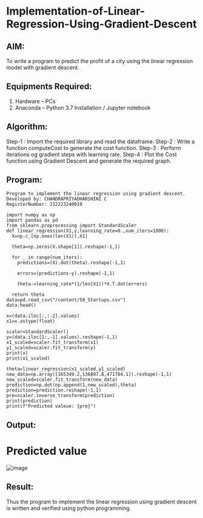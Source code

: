 # Implementation-of-Linear-Regression-Using-Gradient-Descent

## AIM:
To write a program to predict the profit of a city using the linear regression model with gradient descent.

## Equipments Required:
1. Hardware – PCs
2. Anaconda – Python 3.7 Installation / Jupyter notebook

## Algorithm:

Step-1 : Import the required library and read the dataframe.
Step-2 : Write a function computeCost to generate the cost function.
Step-3 : Perform iterations og gradient steps with learning rate.
Step-4 : Plot the Cost function using Gradient Descent and generate the required graph.

## Program:
```
Program to implement the linear regression using gradient descent.
Developed by: CHANDRAPRIYADHARSHINI C
RegisterNumber: 212223240019

import numpy as np
import pandas as pd
from sklearn.preprocessing import StandardScaler
def linear_regression(X1,y,learning_rate=0.,num_iters=1000):
  X=np.c_[np.ones(len(X1)),X1]

  theta=np.zeros(X.shape[1]).reshape(-1,1)

  for _ in range(num_iters):
    predictions=(X).dot(theta).reshape(-1,1)

    errors=(predictions-y).reshape(-1,1)

    theta-=learning_rate*(1/len(X1))*X.T.dot(errors)

  return theta
data=pd.read_csv("/content/50_Startups.csv")
data.head()

x=(data.iloc[:,:-2].values)
x1=x.astype(float)

scaler=StandardScaler()
y=(data.iloc[1:,-1].values).reshape(-1,1)
x1_scaled=scaler.fit_transform(x1)
y1_scaled=scaler.fit_transform(y)
print(x)
print(x1_scaled)

theta=linear_regression(x1_scaled,y1_scaled)
new_data=np.array([165349.2,136897.8,471784.1]).reshape(-1,1)
new_scaled=scaler.fit_transform(new_data)
prediction=np.dot(np.append(1,new_scaled),theta)
prediction=prediction.reshape(-1,1)
pre=scaler.inverse_transform(prediction)
print(prediction)
print(f"Predicted valeue: {pre}")
```

## Output:

# Predicted value

![image](https://github.com/Bosevennila/Implementation-of-Linear-Regression-Using-Gradient-Descent/assets/144870486/27eb69ab-ad61-4d78-aa9c-0d8b4c74947c)


## Result:
Thus the program to implement the linear regression using gradient descent is written and verified using python programming.
